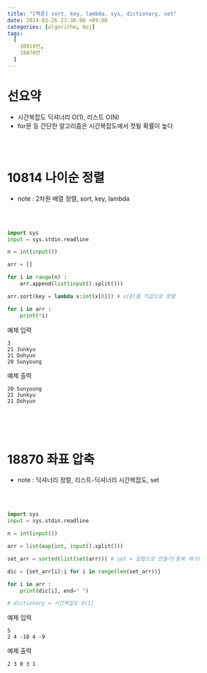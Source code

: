 ```yaml
---
title: "[백준] sort, key, lambda, sys, dictionary, set"
date: 2024-03-26 23:38:00 +09:00
categories: [algorithm, boj]
tags:
  [
    10814번,
    18870번
  ]
---
```


# 선요약

- 시간복잡도 딕셔너리 O(1), 리스트 O(N)
- for문 등 간단한 알고리즘은 시간복잡도에서 컷될 확률이 높다

<br/>
<br/>

# 10814 나이순 정렬

- note : 2차원 배열 정렬, sort, key, lambda

<br/>
<br/>

```python
import sys
input = sys.stdin.readline

n = int(input())

arr = []

for i in range(n) :
    arr.append(list(input().split()))

arr.sort(key = lambda x:int(x[0])) # x[0]를 키값으로 정렬

for i in arr :
    print(*i)
```
예제 입력
```text
3
21 Junkyu
21 Dohyun
20 Sunyoung
```
예제 출력
```text
20 Sunyoung
21 Junkyu
21 Dohyun
```

<br/>
<br/>
<br/>

# 18870 좌표 압축

- note : 딕셔너리 정렬, 리스트-딕셔너리 시간복잡도, set

<br/>
<br/>

```python
import sys
input = sys.stdin.readline

n = int(input())

arr = list(map(int, input().split()))

set_arr = sorted(list(set(arr))) # set = 집합으로 만들기(중복 제거)

dic = {set_arr[i]:i for i in range(len(set_arr))}

for i in arr :
    print(dic[i], end=" ")

# dictionary = 시간복잡도 O(1)
```
예제 입력
```text
5
2 4 -10 4 -9
```
예제 출력
```text
2 3 0 3 1
```